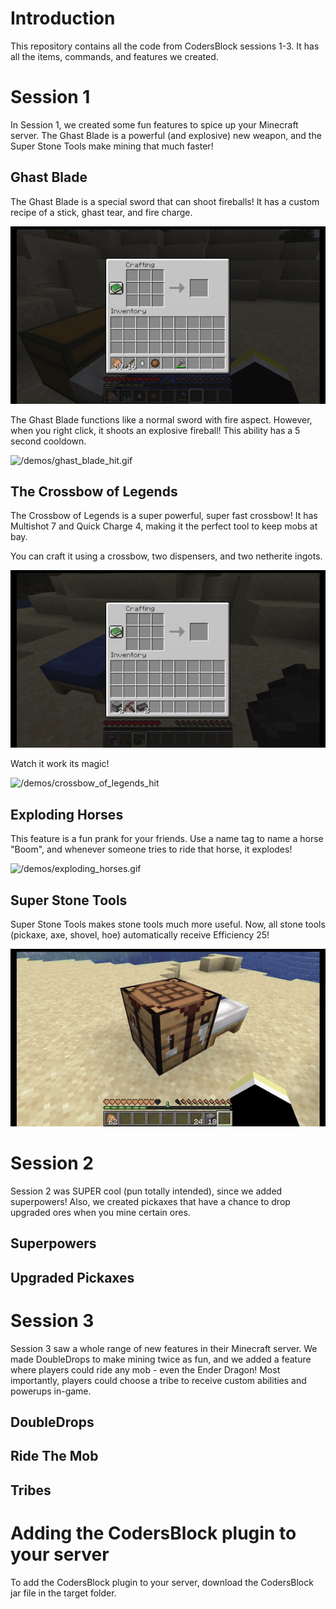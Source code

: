 # Introduction

This repository contains all the code from CodersBlock sessions 1-3. It has all the items, commands, and features we created.

# Session 1

In Session 1, we created some fun features to spice up your Minecraft server. The Ghast Blade is a powerful (and explosive) new weapon,
and the Super Stone Tools make mining that much faster!

## Ghast Blade

The Ghast Blade is a special sword that can shoot fireballs!
It has a custom recipe of a stick, ghast tear, and fire charge.

![/demos/ghast_blade_crafting.gif](/demos/ghast_blade_crafting.gif)

The Ghast Blade functions like a normal sword with fire aspect.
However, when you right click, it shoots an explosive fireball!
This ability has a 5 second cooldown.

![/demos/ghast_blade_hit.gif](/demos/ghast_blade_hit.gif)

## The Crossbow of Legends

The Crossbow of Legends is a super powerful, super fast crossbow!
It has Multishot 7 and Quick Charge 4, making it the perfect tool to keep mobs at bay.

You can craft it using a crossbow, two dispensers, and two netherite ingots.

![/demos/crossbow_of_legends_craft](/demos/crossbow_of_legends_craft.gif)

Watch it work its magic!

![/demos/crossbow_of_legends_hit](/demos/crossbow_of_legends_hit.gif)

## Exploding Horses

This feature is a fun prank for your friends. Use a name tag to name a horse "Boom",
and whenever someone tries to ride that horse, it explodes!

![/demos/exploding_horses.gif](/demos/exploding_horses.gif)

## Super Stone Tools

Super Stone Tools makes stone tools much more useful. Now, all stone tools
(pickaxe, axe, shovel, hoe) automatically receive Efficiency 25!

![/demos/super_stone_tools.gif](/demos/super_stone_tools.gif)

# Session 2

Session 2 was SUPER cool (pun totally intended), since we added superpowers! Also, we created pickaxes that 
have a chance to drop upgraded ores when you mine certain ores.

## Superpowers

## Upgraded Pickaxes

# Session 3

Session 3 saw a whole range of new features in their Minecraft server. We made DoubleDrops to make mining twice as fun, 
and we added a feature where players could ride any mob - even the Ender Dragon! Most importantly, players could choose a tribe
to receive custom abilities and powerups in-game.

## DoubleDrops

## Ride The Mob

## Tribes

# Adding the CodersBlock plugin to your server

To add the CodersBlock plugin to your server, download the CodersBlock jar file in the target folder.

